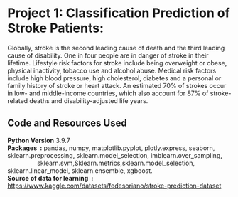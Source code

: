 # Project 1: Classification Prediction of Stroke Patients:
Globally, stroke is the second leading cause of death and the third leading cause of disability. One in four people are in danger of stroke in their lifetime. Lifestyle risk factors for stroke include being overweight or obese, physical inactivity, tobacco use and alcohol abuse. Medical risk factors include high blood pressure, high cholesterol, diabetes and a personal or family history of stroke or heart attack. An estimated 70% of strokes occur in low- and middle-income countries, which also account for 87% of stroke-related deaths and disability-adjusted life years.

## Code and Resources Used
**Python Version** 3.9.7
<br>
**Packages&nbsp;&nbsp;:** pandas, numpy, matplotlib.pyplot, plotly.express, seaborn, sklearn.preprocessing, sklearn.model_selection, imblearn.over_sampling,           
&nbsp;&nbsp;&nbsp;&nbsp;&nbsp;&nbsp;&nbsp;&nbsp;&nbsp;&nbsp;&nbsp;&nbsp;&nbsp;&nbsp;&nbsp;&nbsp;      sklearn.svm,Sklearn.metrics,sklearn.model_selection, sklearn.linear_model, sklearn.ensemble, xgboost.
<br>
**Source of data for learning&nbsp;&nbsp;:** https://www.kaggle.com/datasets/fedesoriano/stroke-prediction-dataset

   

